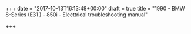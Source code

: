 +++
date = "2017-10-13T16:13:48+00:00"
draft = true
title = "1990 - BMW 8-Series  (E31 ) - 850i - Electtrical troubleshooting manual"

+++
